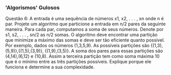 ### 'Algorismos' Gulosos

Questão 6:
A entrada é uma sequência de números x1, x2, . . . , xn onde n é par. Projete um algoritmo que particione a
entrada em n/2 pares da seguinte maneira. Para cada par, computamos a soma de seus números. Denote por
s1, s2, . . . , sn/2 as n/2 somas. O algoritmo deve encontrar uma partição que minimize a máximo das somas
e deve ser tão eficiente quanto possível. Por exemplo, dados os números (1,3,5,9). As possíveis partições são
{(1,3),(5,9)},{(1,5),(3,9)}, {(1,9),(3,5)}. A soma dos pares para essas partições são (4,14),(6,12) e (10,8). Assim
a terceira partição tem como soma máxima 10 que é o mínimo entre as três partições possíveis. Explique porque
ele funciona e determine a sua complexidade.